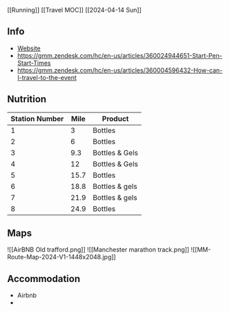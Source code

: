 [[Running]]
[[Travel MOC]]
[[2024-04-14 Sun]]
## Info
- [Website](https://www.manchestermarathon.co.uk/home/)
- https://gmm.zendesk.com/hc/en-us/articles/360024944651-Start-Pen-Start-Times
- https://gmm.zendesk.com/hc/en-us/articles/360004596432-How-can-I-travel-to-the-event
## Nutrition 
| **Station Number** | **Mile** | **Product**    |
| ------------------ | -------- | -------------- |
| 1                  | 3        | Bottles        |
| 2                  | 6        | Bottles        |
| 3                  | 9.3      | Bottles & Gels |
| 4                  | 12       | Bottles & Gels |
| 5                  | 15.7     | Bottles        |
| 6                  | 18.8     | Bottles & gels |
| 7                  | 21.9     | Bottles & gels |
| 8                  | 24.9     | Bottles        |
## Maps
![[AirBNB Old trafford.png]]
![[Manchester marathon track.png]]
![[MM-Route-Map-2024-V1-1448x2048.jpg]]
## Accommodation
- Airbnb
- 
